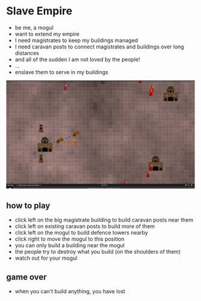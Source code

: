 # Slave Empire

* be me, a mogul
* want to extend my empire
* I need magistrates to keep my buildings managed
* I need caravan posts to connect magistrates and buildings over long distances
* and all of the sudden I am not loved by the people!
* ...
* enslave them to serve in my buildings

![](https://github.com/LostMekka/3m5-gamejam-5/blob/master/mogul.png "")

## how to play

* click left on the big magistrate building to build caravan posts near them
* click left on existing caravan posts to build more of them
* click left on the mogul to build defence towers nearby
* click right to move the mogul to this position
* you can only build a building near the mogul
* the people try to destroy what you build (on the shoulders of them)
* watch out for your mogul

## game over

* when you can't build anything, you have lost
